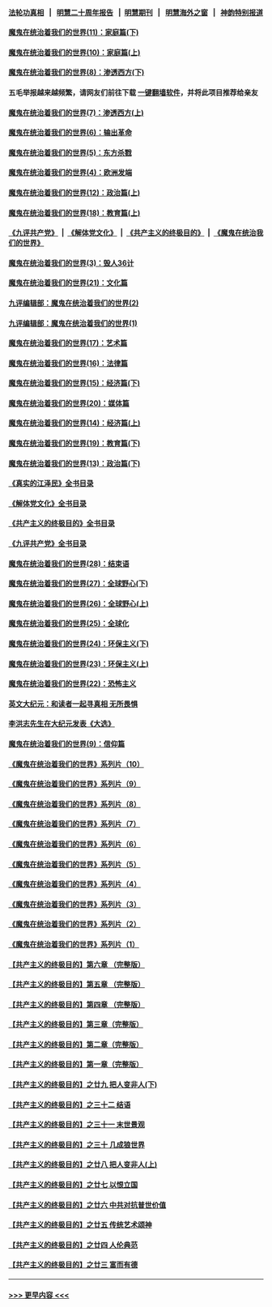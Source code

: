 #### [法轮功真相](https://github.com/gfw-breaker/truth/blob/master/README.md?t=0) &nbsp;&nbsp;|&nbsp;&nbsp; [明慧二十周年报告](https://github.com/gfw-breaker/mh-reports/blob/master/README.md?t=0) &nbsp;&nbsp;|&nbsp;&nbsp;[明慧期刊](https://github.com/gfw-breaker/mh-qikan) &nbsp;&nbsp;|&nbsp;&nbsp; [明慧海外之窗](https://github.com/gfw-breaker/mh-news/blob/master/README.md?t=0) &nbsp;&nbsp;|&nbsp;&nbsp; [神韵特别报道](https://github.com/gfw-breaker/mh-news/blob/master/shenyun.md?t=0)
#### [魔鬼在统治着我们的世界(11)：家庭篇(下)](../pages/nsc422/n10440961.md?t=11251001) 
#### [魔鬼在统治着我们的世界(10)：家庭篇(上)](../pages/nsc422/n10435448.md?t=11251001) 
#### [魔鬼在统治着我们的世界(8)：渗透西方(下)](../pages/nsc422/n10429603.md?t=11251001) 
#### 五毛举报越来越频繁，请网友们前往下载 [一键翻墙软件](https://github.com/gfw-breaker/ssr-accounts)，并将此项目推荐给亲友
#### [魔鬼在统治着我们的世界(7)：渗透西方(上)](../pages/nsc422/n10426013.md?t=11251001) 
#### [魔鬼在统治着我们的世界(6)：输出革命](../pages/nsc422/n10421536.md?t=11251001) 
#### [魔鬼在统治着我们的世界(5)：东方杀戮](../pages/nsc422/n10417707.md?t=11251001) 
#### [魔鬼在统治着我们的世界(4)：欧洲发端](../pages/nsc422/n10414890.md?t=11251001) 
#### [魔鬼在统治着我们的世界(12)：政治篇(上)](../pages/nsc422/n10444576.md?t=11251001) 
#### [魔鬼在统治着我们的世界(18)：教育篇(上)](../pages/nsc422/n10526970.md?t=11251001) 
#### [《九评共产党》](https://github.com/begood0513/9ping.md/blob/master/README.md) &nbsp;|&nbsp; [《解体党文化》](../../../../jtdwh.md/blob/master/README.md)  &nbsp;|&nbsp; [《共产主义的终极目的》](../../../../gczydzjmd.md/blob/master/README.md) &nbsp;|&nbsp; [《魔鬼在统治我们的世界》](../../../../mgztzwmdsj.md/blob/master/README.md) 
#### [魔鬼在统治着我们的世界(3)：毁人36计](../pages/nsc422/n10411583.md?t=11251001) 
#### [魔鬼在统治着我们的世界(21)：文化篇](../pages/nsc422/n10597706.md?t=11251001) 
#### [九评编辑部：魔鬼在统治着我们的世界(2)](../pages/nsc422/n10410036.md?t=11251001) 
#### [九评编辑部：魔鬼在统治着我们的世界(1)](../pages/nsc422/n10406825.md?t=11251001) 
#### [魔鬼在统治着我们的世界(17)：艺术篇](../pages/nsc422/n10499093.md?t=11251001) 
#### [魔鬼在统治着我们的世界(16)：法律篇](../pages/nsc422/n10485969.md?t=11251001) 
#### [魔鬼在统治着我们的世界(15)：经济篇(下)](../pages/nsc422/n10469975.md?t=11251001) 
#### [魔鬼在统治着我们的世界(20)：媒体篇](../pages/nsc422/n10586579.md?t=11251001) 
#### [魔鬼在统治着我们的世界(14)：经济篇(上)](../pages/nsc422/n10457370.md?t=11251001) 
#### [魔鬼在统治着我们的世界(19)：教育篇(下)](../pages/nsc422/n10564808.md?t=11251001) 
#### [魔鬼在统治着我们的世界(13)：政治篇(下)](../pages/nsc422/n10448270.md?t=11251001) 
#### [《真实的江泽民》全书目录](../pages/nsc422/n13721399.md?t=11251001) 
#### [《解体党文化》全书目录](../pages/nsc422/n13721157.md?t=11251001) 
#### [《共产主义的终极目的》全书目录](../pages/nsc422/n13721048.md?t=11251001) 
#### [《九评共产党》全书目录](../pages/nsc422/n13708085.md?t=11251001) 
#### [魔鬼在统治着我们的世界(28)：结束语](../pages/nsc422/n10936246.md?t=11251001) 
#### [魔鬼在统治着我们的世界(27)：全球野心(下)](../pages/nsc422/n10928319.md?t=11251001) 
#### [魔鬼在统治着我们的世界(26)：全球野心(上)](../pages/nsc422/n10900318.md?t=11251001) 
#### [魔鬼在统治着我们的世界(25)：全球化](../pages/nsc422/n10788205.md?t=11251001) 
#### [魔鬼在统治着我们的世界(24)：环保主义(下)](../pages/nsc422/n10695307.md?t=11251001) 
#### [魔鬼在统治着我们的世界(23)：环保主义(上)](../pages/nsc422/n10688613.md?t=11251001) 
#### [魔鬼在统治着我们的世界(22)：恐怖主义](../pages/nsc422/n10614727.md?t=11251001) 
#### [英文大纪元：和读者一起寻真相 无所畏惧](../pages/nsc422/n12542027.md?t=11251001) 
#### [李洪志先生在大纪元发表《大选》](../pages/nsc422/n12534746.md?t=11251001) 
#### [魔鬼在统治着我们的世界(9)：信仰篇](../pages/nsc422/n10432159.md?t=11251001) 
#### [《魔鬼在统治着我们的世界》系列片（10）](../pages/nsc422/n12292670.md?t=11251001) 
#### [《魔鬼在统治着我们的世界》系列片（9）](../pages/nsc422/n12290859.md?t=11251001) 
#### [《魔鬼在统治着我们的世界》系列片（8）](../pages/nsc422/n12287445.md?t=11251001) 
#### [《魔鬼在统治着我们的世界》系列片（7）](../pages/nsc422/n12283425.md?t=11251001) 
#### [《魔鬼在统治着我们的世界》系列片（6）](../pages/nsc422/n12282314.md?t=11251001) 
#### [《魔鬼在统治着我们的世界》系列片（5）](../pages/nsc422/n12281419.md?t=11251001) 
#### [《魔鬼在统治着我们的世界》系列片（4）](../pages/nsc422/n12274024.md?t=11251001) 
#### [《魔鬼在统治着我们的世界》系列片（3）](../pages/nsc422/n12271322.md?t=11251001) 
#### [《魔鬼在统治着我们的世界》系列片（2）](../pages/nsc422/n12269049.md?t=11251001) 
#### [《魔鬼在统治着我们的世界》系列片（1）](../pages/nsc422/n12267575.md?t=11251001) 
#### [【共产主义的终极目的】第六章 （完整版）](../pages/nsc422/n11428913.md?t=11251001) 
#### [【共产主义的终极目的】第五章 （完整版）](../pages/nsc422/n11428912.md?t=11251001) 
#### [【共产主义的终极目的】第四章 （完整版）](../pages/nsc422/n11428907.md?t=11251001) 
#### [【共产主义的终极目的】第三章（完整版）](../pages/nsc422/n11428848.md?t=11251001) 
#### [【共产主义的终极目的】第二章（完整版）](../pages/nsc422/n11428831.md?t=11251001) 
#### [【共产主义的终极目的】第一章（完整版）](../pages/nsc422/n11417651.md?t=11251001) 
#### [【共产主义的终极目的】之廿九 把人变非人(下)](../pages/nsc422/n11344140.md?t=11251001) 
#### [【共产主义的终极目的】之三十二 结语](../pages/nsc422/n11360535.md?t=11251001) 
#### [【共产主义的终极目的】之三十一 末世景观](../pages/nsc422/n11351129.md?t=11251001) 
#### [【共产主义的终极目的】之三十 几成狼世界](../pages/nsc422/n11348280.md?t=11251001) 
#### [【共产主义的终极目的】之廿八 把人变非人(上)](../pages/nsc422/n11340492.md?t=11251001) 
#### [【共产主义的终极目的】之廿七 以恨立国](../pages/nsc422/n11336944.md?t=11251001) 
#### [【共产主义的终极目的】之廿六 中共对抗普世价值](../pages/nsc422/n11324785.md?t=11251001) 
#### [【共产主义的终极目的】之廿五 传统艺术颂神](../pages/nsc422/n11296396.md?t=11251001) 
#### [【共产主义的终极目的】之廿四 人伦典范](../pages/nsc422/n11296397.md?t=11251001) 
#### [【共产主义的终极目的】之廿三 富而有德](../pages/nsc422/n11283598.md?t=11251001) 

----
#### [ >>> 更早内容 <<< ](../indexes/nsc422-earlier.md)
